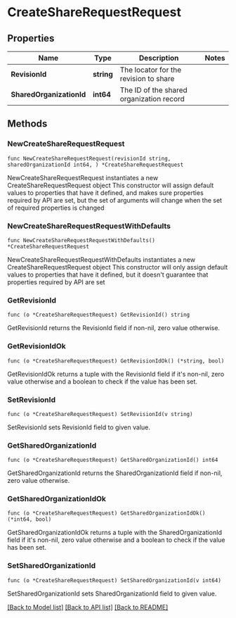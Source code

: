 # CreateShareRequestRequest

## Properties

Name | Type | Description | Notes
------------ | ------------- | ------------- | -------------
**RevisionId** | **string** | The locator for the revision to share | 
**SharedOrganizationId** | **int64** | The ID of the shared organization record | 

## Methods

### NewCreateShareRequestRequest

`func NewCreateShareRequestRequest(revisionId string, sharedOrganizationId int64, ) *CreateShareRequestRequest`

NewCreateShareRequestRequest instantiates a new CreateShareRequestRequest object
This constructor will assign default values to properties that have it defined,
and makes sure properties required by API are set, but the set of arguments
will change when the set of required properties is changed

### NewCreateShareRequestRequestWithDefaults

`func NewCreateShareRequestRequestWithDefaults() *CreateShareRequestRequest`

NewCreateShareRequestRequestWithDefaults instantiates a new CreateShareRequestRequest object
This constructor will only assign default values to properties that have it defined,
but it doesn't guarantee that properties required by API are set

### GetRevisionId

`func (o *CreateShareRequestRequest) GetRevisionId() string`

GetRevisionId returns the RevisionId field if non-nil, zero value otherwise.

### GetRevisionIdOk

`func (o *CreateShareRequestRequest) GetRevisionIdOk() (*string, bool)`

GetRevisionIdOk returns a tuple with the RevisionId field if it's non-nil, zero value otherwise
and a boolean to check if the value has been set.

### SetRevisionId

`func (o *CreateShareRequestRequest) SetRevisionId(v string)`

SetRevisionId sets RevisionId field to given value.


### GetSharedOrganizationId

`func (o *CreateShareRequestRequest) GetSharedOrganizationId() int64`

GetSharedOrganizationId returns the SharedOrganizationId field if non-nil, zero value otherwise.

### GetSharedOrganizationIdOk

`func (o *CreateShareRequestRequest) GetSharedOrganizationIdOk() (*int64, bool)`

GetSharedOrganizationIdOk returns a tuple with the SharedOrganizationId field if it's non-nil, zero value otherwise
and a boolean to check if the value has been set.

### SetSharedOrganizationId

`func (o *CreateShareRequestRequest) SetSharedOrganizationId(v int64)`

SetSharedOrganizationId sets SharedOrganizationId field to given value.



[[Back to Model list]](../README.md#documentation-for-models) [[Back to API list]](../README.md#documentation-for-api-endpoints) [[Back to README]](../README.md)


